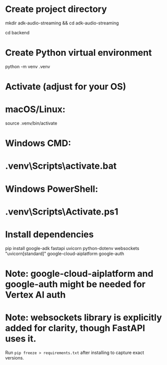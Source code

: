 # Create project directory
mkdir adk-audio-streaming && cd adk-audio-streaming

cd backend

# Create Python virtual environment
python -m venv .venv

# Activate (adjust for your OS)
# macOS/Linux:
source .venv/bin/activate
# Windows CMD:
# .venv\Scripts\activate.bat
# Windows PowerShell:
# .venv\Scripts\Activate.ps1

# Install dependencies
pip install google-adk fastapi uvicorn python-dotenv websockets "uvicorn[standard]" google-cloud-aiplatform google-auth
# Note: google-cloud-aiplatform and google-auth might be needed for Vertex AI auth
# Note: websockets library is explicitly added for clarity, though FastAPI uses it.

Run `pip freeze > requirements.txt` after installing to capture exact versions.